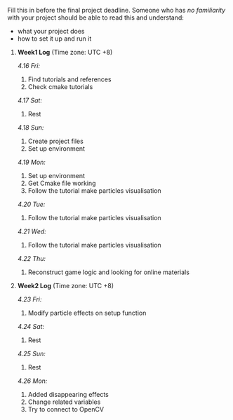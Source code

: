 Fill this in before the final project deadline. Someone who has _no familiarity_ with your project should be able to read this and understand:
* what your project does
* how to set it up and run it


1. **Week1 Log** (Time zone: UTC +8)
   
   *4.16 Fri:* 
      1. Find tutorials and references
      1. Check cmake tutorials
   
   *4.17 Sat:*
   1. Rest

   *4.18 Sun:*
   1. Create project files
   1. Set up environment

   *4.19 Mon:*
   1. Set up environment
   1. Get Cmake file working
   1. Follow the tutorial make particles visualisation

   *4.20 Tue:*
   1. Follow the tutorial make particles visualisation

   *4.21 Wed:*
   1. Follow the tutorial make particles visualisation
   
   *4.22 Thu:*
   1. Reconstruct game logic and looking for online materials


2. **Week2 Log** (Time zone: UTC +8)
   
   *4.23 Fri:*
   1. Modify particle effects on setup function 
      
   *4.24 Sat:*
   1. Rest
      
   *4.25 Sun:*
   1. Rest
   
   *4.26 Mon:*
   1. Added disappearing effects
   1. Change related variables
   1. Try to connect to OpenCV
   

